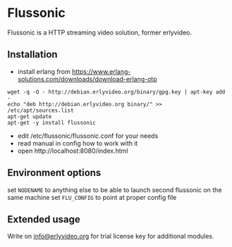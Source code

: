 Flussonic
=========

Flussonic is a HTTP streaming video solution, former erlyvideo.


Installation
------------

* install erlang from https://www.erlang-solutions.com/downloads/download-erlang-otp

```
wget -q -O - http://debian.erlyvideo.org/binary/gpg.key | apt-key add -
echo "deb http://debian.erlyvideo.org binary/" >> /etc/apt/sources.list
apt-get update
apt-get -y install flussonic
```

* edit /etc/flussonic/flussonic.conf for your needs
* read manual in config how to work with it
* open http://localhost:8080/index.html


Environment options
-------------------


set `NODENAME` to anything else to be able to launch second flussonic on the same machine
set `FLU_CONFIG` to point at proper config file


Extended usage
--------------

Write on info@erlyvideo.org for trial license key for additional modules.

